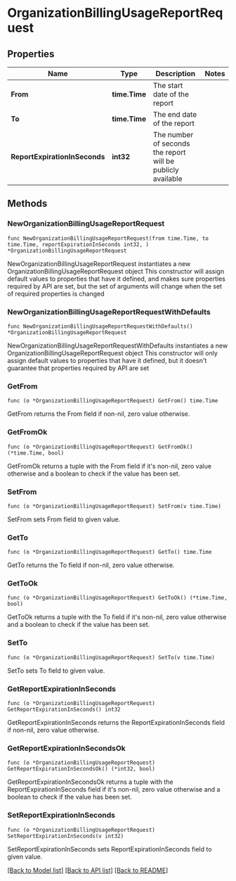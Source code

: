 # OrganizationBillingUsageReportRequest

## Properties

Name | Type | Description | Notes
------------ | ------------- | ------------- | -------------
**From** | **time.Time** | The start date of the report | 
**To** | **time.Time** | The end date of the report | 
**ReportExpirationInSeconds** | **int32** | The number of seconds the report will be publicly available | 

## Methods

### NewOrganizationBillingUsageReportRequest

`func NewOrganizationBillingUsageReportRequest(from time.Time, to time.Time, reportExpirationInSeconds int32, ) *OrganizationBillingUsageReportRequest`

NewOrganizationBillingUsageReportRequest instantiates a new OrganizationBillingUsageReportRequest object
This constructor will assign default values to properties that have it defined,
and makes sure properties required by API are set, but the set of arguments
will change when the set of required properties is changed

### NewOrganizationBillingUsageReportRequestWithDefaults

`func NewOrganizationBillingUsageReportRequestWithDefaults() *OrganizationBillingUsageReportRequest`

NewOrganizationBillingUsageReportRequestWithDefaults instantiates a new OrganizationBillingUsageReportRequest object
This constructor will only assign default values to properties that have it defined,
but it doesn't guarantee that properties required by API are set

### GetFrom

`func (o *OrganizationBillingUsageReportRequest) GetFrom() time.Time`

GetFrom returns the From field if non-nil, zero value otherwise.

### GetFromOk

`func (o *OrganizationBillingUsageReportRequest) GetFromOk() (*time.Time, bool)`

GetFromOk returns a tuple with the From field if it's non-nil, zero value otherwise
and a boolean to check if the value has been set.

### SetFrom

`func (o *OrganizationBillingUsageReportRequest) SetFrom(v time.Time)`

SetFrom sets From field to given value.


### GetTo

`func (o *OrganizationBillingUsageReportRequest) GetTo() time.Time`

GetTo returns the To field if non-nil, zero value otherwise.

### GetToOk

`func (o *OrganizationBillingUsageReportRequest) GetToOk() (*time.Time, bool)`

GetToOk returns a tuple with the To field if it's non-nil, zero value otherwise
and a boolean to check if the value has been set.

### SetTo

`func (o *OrganizationBillingUsageReportRequest) SetTo(v time.Time)`

SetTo sets To field to given value.


### GetReportExpirationInSeconds

`func (o *OrganizationBillingUsageReportRequest) GetReportExpirationInSeconds() int32`

GetReportExpirationInSeconds returns the ReportExpirationInSeconds field if non-nil, zero value otherwise.

### GetReportExpirationInSecondsOk

`func (o *OrganizationBillingUsageReportRequest) GetReportExpirationInSecondsOk() (*int32, bool)`

GetReportExpirationInSecondsOk returns a tuple with the ReportExpirationInSeconds field if it's non-nil, zero value otherwise
and a boolean to check if the value has been set.

### SetReportExpirationInSeconds

`func (o *OrganizationBillingUsageReportRequest) SetReportExpirationInSeconds(v int32)`

SetReportExpirationInSeconds sets ReportExpirationInSeconds field to given value.



[[Back to Model list]](../README.md#documentation-for-models) [[Back to API list]](../README.md#documentation-for-api-endpoints) [[Back to README]](../README.md)


